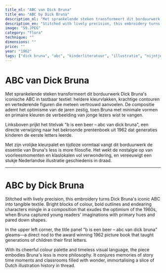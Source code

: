 ```yaml
---
title_nl: "ABC van Dick Bruna"
title_en: "ABC by Dick Bruna"
description_nl: "Met sprankelende steken transformeert dit borduurwerk Dick Bruna's iconische ABC in tastbaar textiel: heldere kleurvlakken, krachtige contouren en vertederende figuren die meteen vertrouwd aanvoelen. De compositie ademt het optimisme van de jaren zestig, toen Bruna met minimale vormen en primaire kleuren de verbeelding van jonge lezers wist te vangen."
description_en: "Stitched with lively precision, this embroidery turns Dick Bruna's iconic ABC into tangible textile. Bright blocks of colour, bold outlines and endearing characters mingle in a composition that exudes the optimism of the 1960s, when Bruna captured young readers' imaginations with primary hues and pared down shapes."
image: "59.JPEG"
category: "flora"
technique: ""
dimensions: ""
price: ""
year: "1962"
tags: ["dick bruna", "abc", "kinderliteratuur", "illustratie", "nijntje", "prentenboek", "jaren zestig"]
---
```


# ABC van Dick Bruna

Met sprankelende steken transformeert dit borduurwerk Dick Bruna's iconische ABC in tastbaar textiel: heldere kleurvlakken, krachtige contouren en vertederende figuren die meteen vertrouwd aanvoelen. De compositie ademt het optimisme van de jaren zestig, toen Bruna met minimale vormen en primaire kleuren de verbeelding van jonge lezers wist te vangen.

Linksboven prijkt het titelvak "b is een beer – abc van dick bruna", een directe verwijzing naar het bekroonde prentenboek uit 1962 dat generaties kinderen de eerste letters leerde.

Met zijn vrolijke kleurpalet en tijdloze vormtaal vangt dit borduurwerk de essentie van Bruna's less is more filosofie. Het wekt de nostalgie op van voorleesmomenten en klaslokalen vol verwondering, en vereeuwigt een stukje Nederlandse illustratie geschiedenis in draad.

---

# ABC by Dick Bruna

Stitched with lively precision, this embroidery turns Dick Bruna's iconic ABC into tangible textile. Bright blocks of colour, bold outlines and endearing characters mingle in a composition that exudes the optimism of the 1960s, when Bruna captured young readers' imaginations with primary hues and pared down shapes.

In the upper left corner, the title panel "b is een beer – abc van dick bruna" gleams—a direct nod to the award winning 1962 picture book that taught generations of children their first letters.

With its cheerful colour palette and timeless visual language, the piece embodies Bruna's less is more philosophy. It conjures memories of story time moments and classrooms filled with wonder, immortalising a slice of Dutch illustration history in thread.
